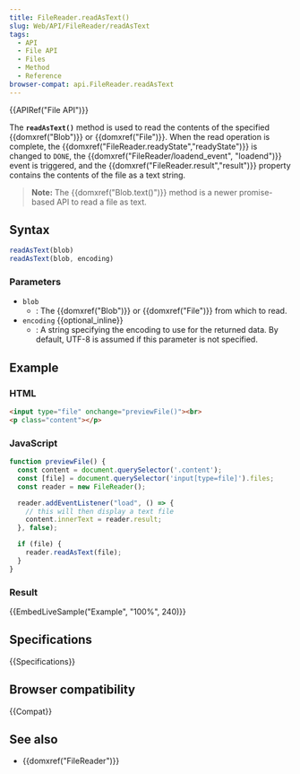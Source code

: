 ```yaml
---
title: FileReader.readAsText()
slug: Web/API/FileReader/readAsText
tags:
  - API
  - File API
  - Files
  - Method
  - Reference
browser-compat: api.FileReader.readAsText
---
```

{{APIRef("File API")}}

The **`readAsText()`** method is used to read the contents of the specified {{domxref("Blob")}} or {{domxref("File")}}.
When the read operation is complete, the {{domxref("FileReader.readyState","readyState")}} is changed to `DONE`,
the {{domxref("FileReader/loadend_event", "loadend")}} event is triggered, and the {{domxref("FileReader.result","result")}} property contains the contents of the file as a text string.

> **Note:** The {{domxref("Blob.text()")}} method is a newer promise-based API to read a file as text.

## Syntax

```js
readAsText(blob)
readAsText(blob, encoding)
```

### Parameters

- `blob`
  - : The {{domxref("Blob")}} or {{domxref("File")}} from which to read.
- `encoding` {{optional_inline}}
  - : A string specifying the encoding to use for the returned data. By default, UTF-8 is assumed if this parameter is not specified.

## Example

### HTML

```html
<input type="file" onchange="previewFile()"><br>
<p class="content"></p>
```

### JavaScript

```js
function previewFile() {
  const content = document.querySelector('.content');
  const [file] = document.querySelector('input[type=file]').files;
  const reader = new FileReader();

  reader.addEventListener("load", () => {
    // this will then display a text file
    content.innerText = reader.result;
  }, false);

  if (file) {
    reader.readAsText(file);
  }
}
```

### Result

{{EmbedLiveSample("Example", "100%", 240)}}

## Specifications

{{Specifications}}

## Browser compatibility

{{Compat}}

## See also

- {{domxref("FileReader")}}
